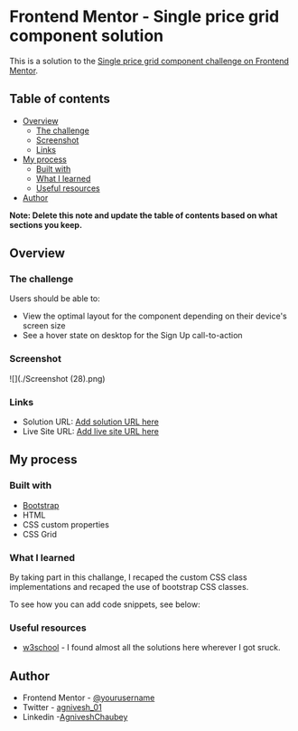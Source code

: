 # Frontend Mentor - Single price grid component solution

This is a solution to the [Single price grid component challenge on Frontend Mentor](https://www.frontendmentor.io/challenges/single-price-grid-component-5ce41129d0ff452fec5abbbc). 

## Table of contents

- [Overview](#overview)
  - [The challenge](#the-challenge)
  - [Screenshot](#screenshot)
  - [Links](#links)
- [My process](#my-process)
  - [Built with](#built-with)
  - [What I learned](#what-i-learned)
  - [Useful resources](#useful-resources)
- [Author](#author)

**Note: Delete this note and update the table of contents based on what sections you keep.**

## Overview

### The challenge

Users should be able to:

- View the optimal layout for the component depending on their device's screen size
- See a hover state on desktop for the Sign Up call-to-action

### Screenshot

![](./Screenshot (28).png)

### Links

- Solution URL: [Add solution URL here](https://github.com/AgniveshChaubey/frontend-price-grid-component.github.io)
- Live Site URL: [Add live site URL here](https://agniveshchaubey.github.io/frontend-price-grid-component.github.io/)

## My process

### Built with

- [Bootstrap](https://getbootstrap.com/)
- HTML
- CSS custom properties
- CSS Grid

### What I learned

By taking part in this challange, I recaped the custom CSS class implementations and recaped the use of bootstrap CSS classes.

To see how you can add code snippets, see below:

<!-- ```html
<h1>Some HTML code I'm proud of</h1>
```
```css
.proud-of-this-css {
  color: papayawhip;
}
```
```js
const proudOfThisFunc = () => {
  console.log('🎉')
}
``` -->

### Useful resources

- [w3school](https://www.w3schools.com/) - I found almost all the solutions here wherever I got sruck.

## Author

- Frontend Mentor - [@yourusername](https://www.frontendmentor.io/profile/AgniveshChaubey)
- Twitter - [agnivesh_01](https://www.twitter.com/agnivesh_01)
- Linkedin -[AgniveshChaubey](https://www.linkedin.com/in/agniveshchaubey/)
